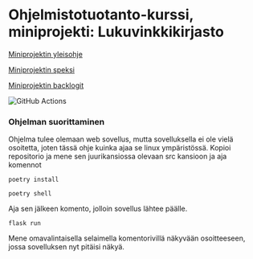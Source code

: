 # Ohjelmistotuotanto-kurssi, miniprojekti: Lukuvinkkikirjasto

[Miniprojektin yleisohje](https://ohjelmistotuotanto-hy.github.io/miniprojekti/)

[Miniprojektin speksi](https://ohjelmistotuotanto-hy.github.io/speksi/)

[Miniprojektin backlogit](https://docs.google.com/spreadsheets/d/1dgDb1iogv_WNv830mru2iMjrutRrwumTPhakcXey25w/edit#gid=0)

![GitHub Actions](https://github.com/taapp/ohtu-lukuvinkkikirjasto/workflows/CI/badge.svg)

### Ohjelman suorittaminen
Ohjelma tulee olemaan web sovellus, mutta sovelluksella ei ole vielä osoitetta, joten tässä ohje kuinka ajaa se linux ympäristössä.
Kopioi repositorio ja mene sen juurikansiossa olevaan src kansioon ja aja komennot
```
poetry install
```
```
poetry shell
```
Aja sen jälkeen komento, jolloin sovellus lähtee päälle.
```
flask run
```
Mene omavalintaisella selaimella komentorivillä näkyvään osoitteeseen, jossa sovelluksen nyt pitäisi näkyä.
